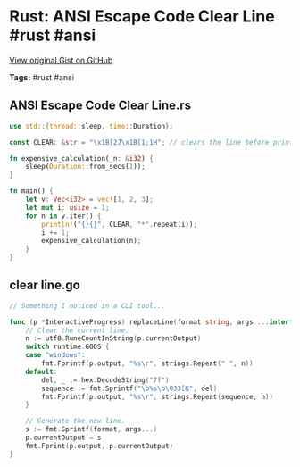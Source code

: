 # Rust: ANSI Escape Code Clear Line #rust #ansi

[View original Gist on GitHub](https://gist.github.com/Integralist/8660015f338619c7ab9f78e53272ea67)

**Tags:** #rust #ansi

## ANSI Escape Code Clear Line.rs

```rust
use std::{thread::sleep, time::Duration};

const CLEAR: &str = "\x1B[2J\x1B[1;1H"; // clears the line before printing the next character

fn expensive_calculation(_n: &i32) {
    sleep(Duration::from_secs(1));
}

fn main() {
    let v: Vec<i32> = vec![1, 2, 3];
    let mut i: usize = 1;
    for n in v.iter() {
        println!("{}{}", CLEAR, "*".repeat(i));
        i += 1;
        expensive_calculation(n);
    }
}
```

## clear line.go

```go
// Something I noticed in a CLI tool...

func (p *InteractiveProgress) replaceLine(format string, args ...interface{}) {
	// Clear the current line.
	n := utf8.RuneCountInString(p.currentOutput)
	switch runtime.GOOS {
	case "windows":
		fmt.Fprintf(p.output, "%s\r", strings.Repeat(" ", n))
	default:
		del, _ := hex.DecodeString("7f")
		sequence := fmt.Sprintf("\b%s\b\033[K", del)
		fmt.Fprintf(p.output, "%s\r", strings.Repeat(sequence, n))
	}

	// Generate the new line.
	s := fmt.Sprintf(format, args...)
	p.currentOutput = s
	fmt.Fprint(p.output, p.currentOutput)
}
```

